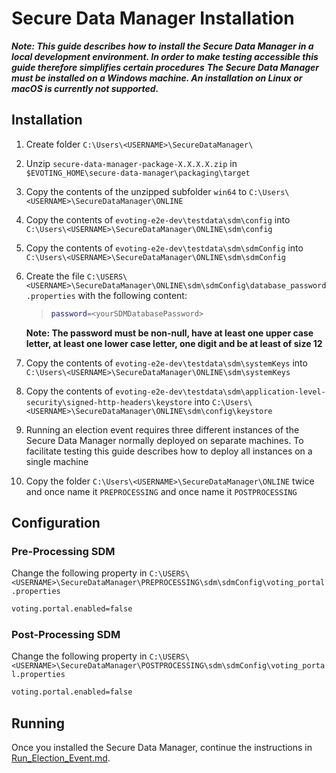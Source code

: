 # Secure Data Manager Installation

***Note: This guide describes how to install the Secure Data Manager in a local development environment. In order to make testing accessible this guide therefore simplifies certain procedures***
***The Secure Data Manager must be installed on a Windows machine. An installation on Linux or macOS is currently not supported.***

## Installation

1. Create folder ```C:\Users\<USERNAME>\SecureDataManager\```
2. Unzip ```secure-data-manager-package-X.X.X.X.zip``` in ```$EVOTING_HOME\secure-data-manager\packaging\target```
3. Copy the contents of the unzipped subfolder ```win64``` to ```C:\Users\<USERNAME>\SecureDataManager\ONLINE```
4. Copy the contents of ```evoting-e2e-dev\testdata\sdm\config``` into ```C:\Users\<USERNAME>\SecureDataManager\ONLINE\sdm\config```
5. Copy the contents of ```evoting-e2e-dev\testdata\sdm\sdmConfig``` into ```C:\Users\<USERNAME>\SecureDataManager\ONLINE\sdm\sdmConfig```
6. Create the file ```C:\USERS\<USERNAME>\SecureDataManager\ONLINE\sdm\sdmConfig\database_password.properties``` with the following content:

   >   ```bash
   >   password=<yourSDMDatabasePassword>
   >   ```
    **Note: The password must be non-null, have at least one upper case letter, at least one lower case letter, one digit and be at least of size 12**
7. Copy the contents of ```evoting-e2e-dev\testdata\sdm\systemKeys``` into ```C:\Users\<USERNAME>\SecureDataManager\ONLINE\sdm\systemKeys```
8. Copy the contents of ```evoting-e2e-dev\testdata\sdm\application-level-security\signed-http-headers\keystore``` into ```C:\Users\<USERNAME>\SecureDataManager\ONLINE\sdm\config\keystore```
9. Running an election event requires three different instances of the Secure Data Manager normally deployed on separate machines. To facilitate testing this guide describes how to deploy all instances on a single machine
10. Copy the folder ```C:\Users\<USERNAME>\SecureDataManager\ONLINE``` twice and once name it ```PREPROCESSING``` and once name it ```POSTPROCESSING```

## Configuration

### Pre-Processing SDM

Change the following property in ```C:\USERS\<USERNAME>\SecureDataManager\PREPROCESSING\sdm\sdmConfig\voting_portal.properties```

```bash
voting.portal.enabled=false
```

### Post-Processing SDM

Change the following property in ```C:\USERS\<USERNAME>\SecureDataManager\POSTPROCESSING\sdm\sdmConfig\voting_portal.properties```

```bash
voting.portal.enabled=false
```

## Running

Once you installed the Secure Data Manager, continue the instructions in [Run_Election_Event.md](Run_Election_Event.md).
